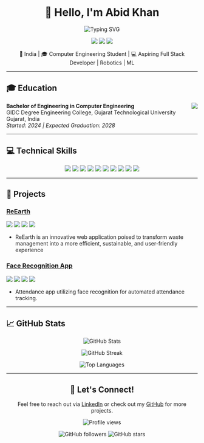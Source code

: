 <h1 align="center">👋 Hello, I'm Abid Khan </h1>

<p align="center">
  <img src="https://readme-typing-svg.herokuapp.com?font=Fira+Code&pause=1000&color=2E9FFF&center=true&vCenter=true&width=435&lines=Computer+Engineering+Student;Aspiring+Full+Stack+Developer;Always+Learning+New+Things" alt="Typing SVG" />
</p>

<p align="center">
  <a href="https://linkedin.com/in/l-lawlietbagsum"><img src="https://img.shields.io/badge/-LinkedIn-0077B5?style=for-the-badge&logo=Linkedin&logoColor=white"/></a>
  <a href="https://github.com/LarytheLord"><img src="https://img.shields.io/badge/-GitHub-181717?style=for-the-badge&logo=GitHub&logoColor=white"/></a>
  <a href="mailto:llawlietbagsum@email.com"><img src="https://img.shields.io/badge/-Email-D14836?style=for-the-badge&logo=Gmail&logoColor=white"/></a>
</p>

<p align="center">📍 India | 🎓 Computer Engineering Student | 💻 Aspiring Full Stack Developer | Robotics | ML</p>

---

## 🎓 Education

<img align="right" src="https://img.shields.io/badge/GPA-X.XX%2F4.00-brightgreen?style=for-the-badge" />

**Bachelor of Engineering in Computer Engineering**  
GIDC Degree Engineering College, Gujarat Technological University  
Gujarat, India  
*Started: 2024 | Expected Graduation: 2028*

---

## 💻 Technical Skills

<p align="center">
  <img src="https://img.shields.io/badge/Python-3776AB?style=for-the-badge&logo=python&logoColor=white" />
  <img src="https://img.shields.io/badge/Flutter-02569B?style=for-the-badge&logo=flutter&logoColor=white" />
  <img src="https://img.shields.io/badge/JavaScript-F7DF1E?style=for-the-badge&logo=javascript&logoColor=black" />
  <img src="https://img.shields.io/badge/HTML5-E34F26?style=for-the-badge&logo=html5&logoColor=white" />
  <img src="https://img.shields.io/badge/CSS3-1572B6?style=for-the-badge&logo=css3&logoColor=white" />
  <img src="https://img.shields.io/badge/React-20232A?style=for-the-badge&logo=react&logoColor=61DAFB" />
  <img src="https://img.shields.io/badge/Node.js-43853D?style=for-the-badge&logo=node.js&logoColor=white" />
  <img src="https://img.shields.io/badge/Supabase-181818?style=for-the-badge&logo=supabase&logoColor=white" />
  <img src="https://img.shields.io/badge/Firebase-FFCA28?style=for-the-badge&logo=firebase&logoColor=black" />
  <img src="https://img.shields.io/badge/Git-F05032?style=for-the-badge&logo=git&logoColor=white" />
</p>

---

## 🚀 Projects

### [ReEarth](https://github.com/LarytheLord/Uprecycle-Market)
<p>
  <img src="https://img.shields.io/badge/Node.js-43853D?style=for-the-badge&logo=node.js&logoColor=white" />
  <img src="https://img.shields.io/badge/React-20232A?style=for-the-badge&logo=react&logoColor=61DAFB" />
  <img src="https://img.shields.io/badge/Three.js-000000?style=for-the-badge&logo=three.js&logoColor=white" />
  <img src="https://img.shields.io/badge/Firebase-FFCA28?style=for-the-badge&logo=firebase&logoColor=black" />
</p>

- ReEarth is an innovative web application poised to transform waste management into a more efficient, sustainable, and user-friendly experience

### [Face Recognition App](https://github.com/ayushrai1235/Face-Attendence)
<p>
  <img src="https://img.shields.io/badge/Flutter-02569B?style=for-the-badge&logo=flutter&logoColor=white" />
  <img src="https://img.shields.io/badge/Firebase-FFCA28?style=for-the-badge&logo=firebase&logoColor=black" />
  <img src="https://img.shields.io/badge/Python-3776AB?style=for-the-badge&logo=python&logoColor=white" />
  <img src="https://img.shields.io/badge/OpenCV-5C3EE8?style=for-the-badge&logo=opencv&logoColor=white" />
</p>

- Attendance app utilizing face recognition for automated attendance tracking.

---

## 📈 GitHub Stats

<p align="center">
  <img src="https://github-readme-stats.vercel.app/api?username=LarytheLord&show_icons=true&theme=radical" alt="GitHub Stats" />
</p>

<p align="center">
  <img src="https://github-readme-streak-stats.herokuapp.com/?user=LarytheLord&theme=radical" alt="GitHub Streak" />
</p>

<p align="center">
  <img src="https://github-readme-stats.vercel.app/api/top-langs/?username=LarytheLord&layout=compact&theme=radical" alt="Top Languages" />
</p>

---

<h2 align="center">🔗 Let's Connect!</h2>

<p align="center">
  Feel free to reach out via <a href="https://linkedin.com/in/l-lawlietbagsum">LinkedIn</a> or check out my <a href="https://github.com/LarytheLord">GitHub</a> for more projects.
</p>

<p align="center">
  <img src="https://komarev.com/ghpvc/?username=LarytheLord&color=blueviolet&style=flat-square&label=Profile+Views" alt="Profile views" />
</p>

<p align="center">
  <img src="https://img.shields.io/github/followers/LarytheLord?label=Follow&style=social" alt="GitHub followers" />
  <img src="https://img.shields.io/github/stars/LarytheLord?label=Stars&style=social" alt="GitHub stars" />
</p>

<!---
LarytheLord/LarytheLord is a ✨ special ✨ repository because its `README.md` (this file) appears on your GitHub profile.
You can click the Preview link to take a look at your changes.
--->
